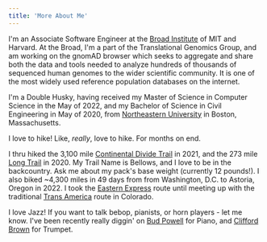 ```yaml
---
title: 'More About Me'
---
```


I'm an Associate Software Engineer at the [Broad Institute](https://www.broadinstitute.org/) of MIT and Harvard. At the Broad, I'm a part of the Translational Genomics Group, and am working on the gnomAD browser which seeks to aggregate and share both the data and tools needed to analyze hundreds of thousands of sequenced human genomes to the wider scientific community. It is one of the most widely used reference population databases on the internet.

I'm a Double Husky, having received my Master of Science in Computer Science in the May of 2022, and my Bachelor of Science in Civil Engineering in May of 2020, from [Northeastern University](https://www.northeastern.edu/) in Boston, Massachusetts.

I love to hike! Like, *really*, love to hike. For months on end.

I thru hiked the 3,100 mile [Continental Divide Trail](https://en.wikipedia.org/wiki/Continental_Divide_Trail) in 2021, and the 273 mile [Long Trail](https://en.wikipedia.org/wiki/Long_Trail) in 2020. My Trail Name is Bellows, and I love to be in the backcountry. Ask me about my pack's base weight (currently 12 pounds!). I also biked ~4,300 miles in 49 days from from Washington, D.C. to Astoria, Oregon in 2022. I took the [Eastern Express](https://www.easternexpressroute.com/) route until meeting up with the traditional [Trans America](https://www.adventurecycling.org/routes-and-maps/adventure-cycling-route-network/transamerica-trail/) route in Colorado. 

I love Jazz! If you want to talk bebop, pianists, or horn players - let me know. I've been recently really diggin' on [Bud Powell](https://www.youtube.com/watch?v=2O2xMqJH6Z8) for Piano, and [Clifford Brown](https://www.youtube.com/watch?v=M283JFxesic) for Trumpet.